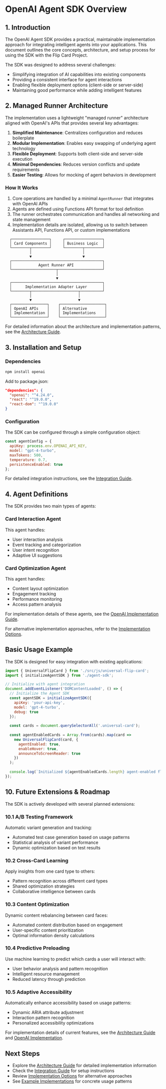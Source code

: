 # OpenAI Agent SDK Overview

## 1. Introduction

The OpenAI Agent SDK provides a practical, maintainable implementation approach for integrating intelligent agents into your applications. This document outlines the core concepts, architecture, and setup process for using the SDK with the Flip Card Project.

The SDK was designed to address several challenges:
- Simplifying integration of AI capabilities into existing components
- Providing a consistent interface for agent interactions
- Enabling flexible deployment options (client-side or server-side)
- Maintaining good performance while adding intelligent features

## 2. Managed Runner Architecture

The implementation uses a lightweight "managed runner" architecture aligned with OpenAI's APIs that provides several key advantages:

1. **Simplified Maintenance**: Centralizes configuration and reduces boilerplate
2. **Modular Implementation**: Enables easy swapping of underlying agent technology
3. **Flexible Deployment**: Supports both client-side and server-side execution
4. **Minimal Dependencies**: Reduces version conflicts and update requirements
5. **Easier Testing**: Allows for mocking of agent behaviors in development

### How It Works

1. Core operations are handled by a minimal `AgentRunner` that integrates with OpenAI APIs
2. Agents are defined using Functions API format for tool definition
3. The runner orchestrates communication and handles all networking and state management  
4. Implementation details are isolated, allowing us to switch between Assistants API, Functions API, or custom implementations

```
  ┌─────────────────┐     ┌─────────────────┐
  │ Card Components │     │ Business Logic  │
  └────────┬────────┘     └────────┬────────┘
           │                       │
           ▼                       ▼
  ┌─────────────────────────────────────────┐
  │            Agent Runner API             │
  └────────────────────┬────────────────────┘
                       │
                       ▼
  ┌─────────────────────────────────────────┐
  │      Implementation Adapter Layer       │
  └────────┬─────────────────────┬──────────┘
           │                     │
           ▼                     ▼
  ┌────────────────┐    ┌────────────────────┐
  │ OpenAI APIs    │    │ Alternative        │
  │ Implementation │    │ Implementations    │
  └────────────────┘    └────────────────────┘
```

For detailed information about the architecture and implementation patterns, see the [Architecture Guide](./architecture.md).

## 3. Installation and Setup

### Dependencies

```bash
npm install openai
```

Add to package.json:

```json
"dependencies": {
  "openai": "^4.24.0",
  "react": "^19.0.0",
  "react-dom": "^19.0.0"
}
```

### Configuration

The SDK can be configured through a simple configuration object:

```javascript
const agentConfig = {
  apiKey: process.env.OPENAI_API_KEY,
  model: "gpt-4-turbo",
  maxTokens: 500,
  temperature: 0.7,
  persistenceEnabled: true
};
```

For detailed integration instructions, see the [Integration Guide](./integration-guide.md).

## 4. Agent Definitions

The SDK provides two main types of agents:

### Card Interaction Agent

This agent handles:
- User interaction analysis
- Event tracking and categorization
- User intent recognition
- Adaptive UI suggestions

### Card Optimization Agent

This agent handles:
- Content layout optimization
- Engagement tracking
- Performance monitoring
- Access pattern analysis

For implementation details of these agents, see the [OpenAI Implementation Guide](./examples/openai-implementation.md).

For alternative implementation approaches, refer to the [Implementation Options](./implementation-options.md).

## Basic Usage Example

The SDK is designed for easy integration with existing applications:

```javascript
import { UniversalFlipCard } from './src/js/universal-flip-card';
import { initializeAgentSDK } from './agent-sdk';

// Initialize with agent integration
document.addEventListener('DOMContentLoaded', () => {
  // Initialize the Agent SDK
  const agentSDK = initializeAgentSDK({
    apiKey: 'your-api-key',
    model: 'gpt-4-turbo',
    debug: true
  });
  
  const cards = document.querySelectorAll('.universal-card');
  
  const agentEnabledCards = Array.from(cards).map(card => 
    new UniversalFlipCard(card, {
      agentEnabled: true,
      enableHover: true,
      announceToScreenReader: true
    })
  );
  
  console.log(`Initialized ${agentEnabledCards.length} agent-enabled flip cards`);
});
```

## 10. Future Extensions & Roadmap

The SDK is actively developed with several planned extensions:

### 10.1 A/B Testing Framework

Automatic variant generation and tracking:
- Automated test case generation based on usage patterns
- Statistical analysis of variant performance
- Dynamic optimization based on test results

### 10.2 Cross-Card Learning

Apply insights from one card type to others:
- Pattern recognition across different card types
- Shared optimization strategies
- Collaborative intelligence between cards

### 10.3 Content Optimization

Dynamic content rebalancing between card faces:
- Automated content distribution based on engagement
- User-specific content prioritization
- Optimal information density calculations

### 10.4 Predictive Preloading

Use machine learning to predict which cards a user will interact with:
- User behavior analysis and pattern recognition
- Intelligent resource management
- Reduced latency through prediction

### 10.5 Adaptive Accessibility

Automatically enhance accessibility based on usage patterns:
- Dynamic ARIA attribute adjustment
- Interaction pattern recognition
- Personalized accessibility optimizations

For implementation details of current features, see the [Architecture Guide](./architecture.md) and [OpenAI Implementation](./examples/openai-implementation.md).

## Next Steps

- Explore the [Architecture Guide](./architecture.md) for detailed implementation information
- Check the [Integration Guide](./integration-guide.md) for setup instructions
- Review [Implementation Options](./implementation-options.md) for alternative approaches
- See [Example Implementations](./examples/) for concrete usage patterns

